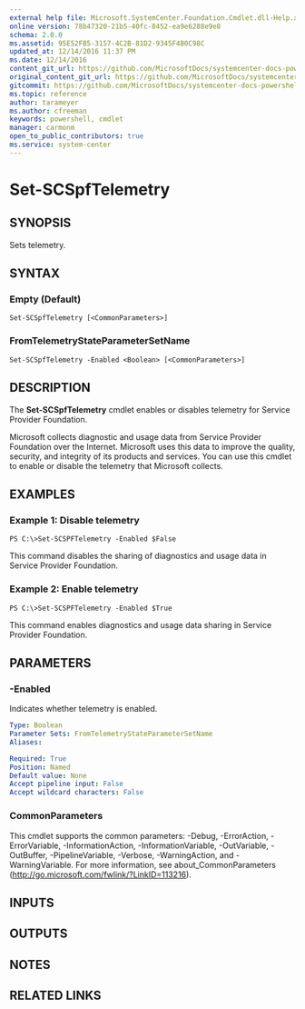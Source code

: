 ```yaml
---
external help file: Microsoft.SystemCenter.Foundation.Cmdlet.dll-Help.xml
online version: 78b47320-21b5-40fc-8452-ea9e6288e9e8
schema: 2.0.0
ms.assetid: 95E52FB5-3157-4C2B-81D2-9345F4B0C98C
updated_at: 12/14/2016 11:37 PM
ms.date: 12/14/2016
content_git_url: https://github.com/MicrosoftDocs/systemcenter-docs-powershell/blob/master/systemcenter-cmdlets/SystemCenter2016/ServiceProviderFoundation/v1/Set-SCSpfTelemetry.md
original_content_git_url: https://github.com/MicrosoftDocs/systemcenter-docs-powershell/blob/master/systemcenter-cmdlets/SystemCenter2016/ServiceProviderFoundation/v1/Set-SCSpfTelemetry.md
gitcommit: https://github.com/MicrosoftDocs/systemcenter-docs-powershell/blob/ddd0fefc9adaabb9394eb6c21b33370913d1830d/systemcenter-cmdlets/SystemCenter2016/ServiceProviderFoundation/v1/Set-SCSpfTelemetry.md
ms.topic: reference
author: tarameyer
ms.author: cfreeman
keywords: powershell, cmdlet
manager: carmonm
open_to_public_contributors: true
ms.service: system-center
---
```


# Set-SCSpfTelemetry

## SYNOPSIS
Sets telemetry.

## SYNTAX

### Empty (Default)
```
Set-SCSpfTelemetry [<CommonParameters>]
```

### FromTelemetryStateParameterSetName
```
Set-SCSpfTelemetry -Enabled <Boolean> [<CommonParameters>]
```

## DESCRIPTION
The **Set-SCSpfTelemetry** cmdlet enables or disables telemetry for Service Provider Foundation.

Microsoft collects diagnostic and usage data from Service Provider Foundation over the Internet.
Microsoft uses this data to improve the quality, security, and integrity of its products and services.
You can use this cmdlet to enable or disable the telemetry that Microsoft collects.

## EXAMPLES

### Example 1: Disable telemetry
```
PS C:\>Set-SCSPFTelemetry -Enabled $False
```

This command disables the sharing of diagnostics and usage data in Service Provider Foundation.

### Example 2: Enable telemetry
```
PS C:\>Set-SCSPFTelemetry -Enabled $True
```

This command enables diagnostics and usage data sharing in Service Provider Foundation.

## PARAMETERS

### -Enabled
Indicates whether telemetry is enabled.

```yaml
Type: Boolean
Parameter Sets: FromTelemetryStateParameterSetName
Aliases: 

Required: True
Position: Named
Default value: None
Accept pipeline input: False
Accept wildcard characters: False
```

### CommonParameters
This cmdlet supports the common parameters: -Debug, -ErrorAction, -ErrorVariable, -InformationAction, -InformationVariable, -OutVariable, -OutBuffer, -PipelineVariable, -Verbose, -WarningAction, and -WarningVariable. For more information, see about_CommonParameters (http://go.microsoft.com/fwlink/?LinkID=113216).

## INPUTS

## OUTPUTS

## NOTES

## RELATED LINKS


